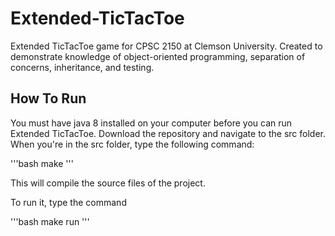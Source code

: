 # Extended-TicTacToe
Extended TicTacToe game for CPSC 2150 at Clemson University. Created to demonstrate knowledge of object-oriented programming, separation of concerns, inheritance, and testing.

## How To Run
You must have java 8 installed on your computer before you can run Extended TicTacToe. Download the repository and navigate to the src folder. When you're in the src folder, type the following command:

'''bash
make
'''

This will compile the source files of the project.

To run it, type the command

'''bash
make run
'''
 
